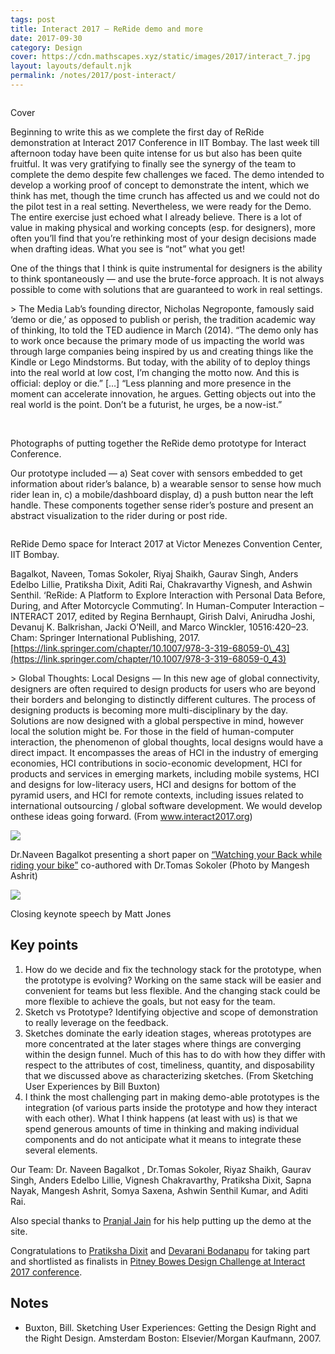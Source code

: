 ```yaml
---
tags: post
title: Interact 2017 — ReRide demo and more
date: 2017-09-30
category: Design
cover: https://cdn.mathscapes.xyz/static/images/2017/interact_7.jpg
layout: layouts/default.njk
permalink: /notes/2017/post-interact/
--- 
```


<img src="https://cdn.mathscapes.xyz/static/images/2017/interact_7.jpg" alt=""/> 

Cover

Beginning to write this as we complete the first day of ReRide demonstration at Interact 2017 Conference in IIT Bombay. The last week till afternoon today have been quite intense for us but also has been quite fruitful. It was very gratifying to finally see the synergy of the team to complete the demo despite few challenges we faced. The demo intended to develop a working proof of concept to demonstrate the intent, which we think has met, though the time crunch has affected us and we could not do the pilot test in a real setting. Nevertheless, we were ready for the Demo. The entire exercise just echoed what I already believe. There is a lot of value in making physical and working concepts (esp. for designers), more often you’ll find that you’re rethinking most of your design decisions made when drafting ideas. What you see is “not” what you get!

One of the things that I think is quite instrumental for designers is the ability to think spontaneously — and use the brute-force approach. It is not always possible to come with solutions that are guaranteed to work in real settings.

\> The Media Lab’s founding director, Nicholas Negroponte, famously said ‘demo or die,’ as opposed to publish or perish, the tradition academic way of thinking, Ito told the TED audience in March (2014). “The demo only has to work once because the primary mode of us impacting the world was through large companies being inspired by us and creating things like the Kindle or Lego Mindstorms. But today, with the ability of to deploy things into the real world at low cost, I’m changing the motto now. And this is official: deploy or die.” \[…\] “Less planning and more presence in the moment can accelerate innovation, he argues. Getting objects out into the real world is the point. Don’t be a futurist, he urges, be a now-ist.”

<img src="https://cdn.mathscapes.xyz/static/images/2017/interact_3.jpg" alt=""/>

<img src="https://cdn.mathscapes.xyz/static/images/2017/interact_4.jpg" alt=""/>

<img src="https://cdn.mathscapes.xyz/static/images/2017/interact_5.jpg" alt=""/>

Photographs of putting together the ReRide demo prototype for Interact Conference.

Our prototype included — a) Seat cover with sensors embedded to get information about rider’s balance, b) a wearable sensor to sense how much rider lean in, c) a mobile/dashboard display, d) a push button near the left handle. These components together sense rider’s posture and present an abstract visualization to the rider during or post ride.

<img src="https://cdn.mathscapes.xyz/static/images/2017/interact_6.jpg" alt=""/>

ReRide Demo space for Interact 2017 at Victor Menezes Convention Center, IIT Bombay.

Bagalkot, Naveen, Tomas Sokoler, Riyaj Shaikh, Gaurav Singh, Anders Edelbo Lillie, Pratiksha Dixit, Aditi Rai, Chakravarthy Vignesh, and Ashwin Senthil. ‘ReRide: A Platform to Explore Interaction with Personal Data Before, During, and After Motorcycle Commuting’. In Human-Computer Interaction – INTERACT 2017, edited by Regina Bernhaupt, Girish Dalvi, Anirudha Joshi, Devanuj K. Balkrishan, Jacki O’Neill, and Marco Winckler, 10516:420–23. Cham: Springer International Publishing, 2017. [https://link.springer.com/chapter/10.1007/978-3-319-68059-0\_43](https://link.springer.com/chapter/10.1007/978-3-319-68059-0_43)

\> Global Thoughts: Local Designs — In this new age of global connectivity, designers are often required to design products for users who are beyond their borders and belonging to distinctly different cultures. The process of designing products is becoming more multi-disciplinary by the day. Solutions are now designed with a global perspective in mind, however local the solution might be. For those in the field of human-computer interaction, the phenomenon of global thoughts, local designs would have a direct impact. It encompasses the areas of HCI in the industry of emerging economies, HCI contributions in socio-economic development, HCI for products and services in emerging markets, including mobile systems, HCI and designs for low-literacy users, HCI and designs for bottom of the pyramid users, and HCI for remote contexts, including issues related to international outsourcing / global software development. We would develop onthese ideas going forward. (From www.interact2017.org)

<img src="https://cdn.mathscapes.xyz/static/images/2017/interact_2.jpg"/>

Dr.Naveen Bagalkot presenting a short paper on [“Watching your Back while riding your bike”](https://link.springer.com/chapter/10.1007/978–3–319–67684–5_19) co-authored with Dr.Tomas Sokoler (Photo by Mangesh Ashrit)

<img src="https://cdn.mathscapes.xyz/static/images/2017/interact_1.jpg"/>

Closing keynote speech by Matt Jones

## Key points

1. How do we decide and fix the technology stack for the prototype, when the prototype is evolving? Working on the same stack will be easier and convenient for teams but less flexible. And the changing stack could be more flexible to achieve the goals, but not easy for the team.
2. Sketch vs Prototype? Identifying objective and scope of demonstration to really leverage on the feedback.
3. Sketches dominate the early ideation stages, whereas prototypes are more concentrated at the later stages where things are converging within the design funnel. Much of this has to do with how they differ with respect to the attributes of cost, timeliness, quantity, and disposability that we discussed above as characterizing sketches. (From Sketching User Experiences by Bill Buxton)
4. I think the most challenging part in making demo-able prototypes is the integration (of various parts inside the prototype and how they interact with each other). What I think happens (at least with us) is that we spend generous amounts of time in thinking and making individual components and do not anticipate what it means to integrate these several elements.

Our Team: Dr. Naveen Bagalkot , Dr.Tomas Sokoler, Riyaz Shaikh, Gaurav Singh, Anders Edelbo Lillie, Vignesh Chakravarthy, Pratiksha Dixit, Sapna Nayak, Mangesh Ashrit, Somya Saxena, Ashwin Senthil Kumar, and Aditi Rai.
 
Also special thanks to [Pranjal Jain](https://www.linkedin.com/in/pranjaljain1) for his help putting up the demo at the site.

Congratulations to [Pratiksha Dixit](https://www.linkedin.com/in/pratikshadixit) and [Devarani Bodanapu](https://www.linkedin.com/in/devarani-bodanapu-889b8692) for taking part and shortlisted as finalists in [Pitney Bowes Design Challenge at Interact 2017 conference](https://www.interact2017.org/pitney-bowes-design-challenge/).

## Notes

- Buxton, Bill. Sketching User Experiences: Getting the Design Right and the Right Design. Amsterdam Boston: Elsevier/Morgan Kaufmann, 2007.